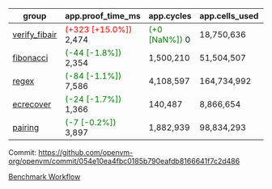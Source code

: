 | group | app.proof_time_ms | app.cycles | app.cells_used | leaf.proof_time_ms | leaf.cycles | leaf.cells_used |
| -- | -- | -- | -- | -- | -- | -- |
| [verify_fibair](https://github.com/openvm-org/openvm/blob/benchmark-results/benchmarks-pr/1965/verify_fibair-054e10ea4fbc0185b790eafdb8166641f7c2d486.md) |<span style='color: red'>(+323 [+15.0%])</span> 2,474 | <span style='color: green'>(+0 [NaN%])</span> 0 |  18,750,636 |- | - | - |
| [fibonacci](https://github.com/openvm-org/openvm/blob/benchmark-results/benchmarks-pr/1965/fibonacci-054e10ea4fbc0185b790eafdb8166641f7c2d486.md) |<span style='color: green'>(-44 [-1.8%])</span> 2,354 |  1,500,210 |  51,504,507 |- | - | - |
| [regex](https://github.com/openvm-org/openvm/blob/benchmark-results/benchmarks-pr/1965/regex-054e10ea4fbc0185b790eafdb8166641f7c2d486.md) |<span style='color: green'>(-84 [-1.1%])</span> 7,586 |  4,108,597 |  164,734,992 |- | - | - |
| [ecrecover](https://github.com/openvm-org/openvm/blob/benchmark-results/benchmarks-pr/1965/ecrecover-054e10ea4fbc0185b790eafdb8166641f7c2d486.md) |<span style='color: green'>(-24 [-1.7%])</span> 1,366 |  140,487 |  8,866,654 |- | - | - |
| [pairing](https://github.com/openvm-org/openvm/blob/benchmark-results/benchmarks-pr/1965/pairing-054e10ea4fbc0185b790eafdb8166641f7c2d486.md) |<span style='color: green'>(-7 [-0.2%])</span> 3,897 |  1,882,939 |  98,834,293 |- | - | - |


Commit: https://github.com/openvm-org/openvm/commit/054e10ea4fbc0185b790eafdb8166641f7c2d486

[Benchmark Workflow](https://github.com/openvm-org/openvm/actions/runs/16942252328)
